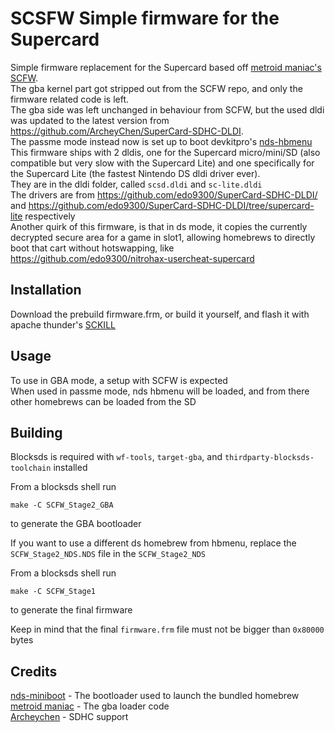 # SCSFW Simple firmware for the Supercard

Simple firmware replacement for the Supercard based off [metroid maniac's](https://github.com/metroid-maniac/SCFW)
[SCFW](https://github.com/metroid-maniac/SCFW).  
The gba kernel part got stripped out from the SCFW repo, and only the firmware related code is left.  
The gba side was left unchanged in behaviour from SCFW, but the used dldi was updated to the latest version from https://github.com/ArcheyChen/SuperCard-SDHC-DLDI.  
The passme mode instead now is set up to boot devkitpro's [nds-hbmenu](https://github.com/devkitPro/nds-hb-menu)  
This firmware ships with 2 dldis, one for the Supercard micro/mini/SD (also compatible but very slow with the Supercard Lite)
and one specifically for the Supercard Lite (the fastest Nintendo DS dldi driver ever).  
They are in the dldi folder, called `scsd.dldi` and `sc-lite.dldi`  
The drivers are from https://github.com/edo9300/SuperCard-SDHC-DLDI/ and https://github.com/edo9300/SuperCard-SDHC-DLDI/tree/supercard-lite respectively  
Another quirk of this firmware, is that in ds mode, it copies the currently decrypted secure area for a game in slot1,
allowing homebrews to directly boot that cart without hotswapping, like https://github.com/edo9300/nitrohax-usercheat-supercard

## Installation
Download the prebuild firmware.frm, or build it yourself, and flash it with apache thunder's [SCKILL](https://github.com/ApacheThunder/SCKILL/releases/latest)

## Usage
To use in GBA mode, a setup with SCFW is expected  
When used in passme mode, nds hbmenu will be loaded, and from there other homebrews can be loaded from the SD

## Building
Blocksds is required with `wf-tools`, `target-gba`, and `thirdparty-blocksds-toolchain` installed

From a blocksds shell run
```
make -C SCFW_Stage2_GBA
```
to generate the GBA bootloader

If you want to use a different ds homebrew from hbmenu, replace the `SCFW_Stage2_NDS.NDS` file in the `SCFW_Stage2_NDS`

From a blocksds shell run
```
make -C SCFW_Stage1
```
to generate the final firmware

Keep in mind that the final `firmware.frm` file must not be bigger than `0x80000` bytes

## Credits
[nds-miniboot](https://github.com/asiekierka/nds-miniboot) - The bootloader used to launch the bundled homebrew  
[metroid maniac](https://github.com/metroid-maniac) - The gba loader code  
[Archeychen](https://github.com/ArcheyChen) - SDHC support  
